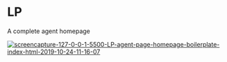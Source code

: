 # LP
 A complete agent homepage

<a href="https://ibb.co/WgYHGbr"><img src="https://i.ibb.co/BqSfcXh/screencapture-127-0-0-1-5500-LP-agent-page-homepage-boilerplate-index-html-2019-10-24-11-16-07.png" alt="screencapture-127-0-0-1-5500-LP-agent-page-homepage-boilerplate-index-html-2019-10-24-11-16-07" border="0"></a>
